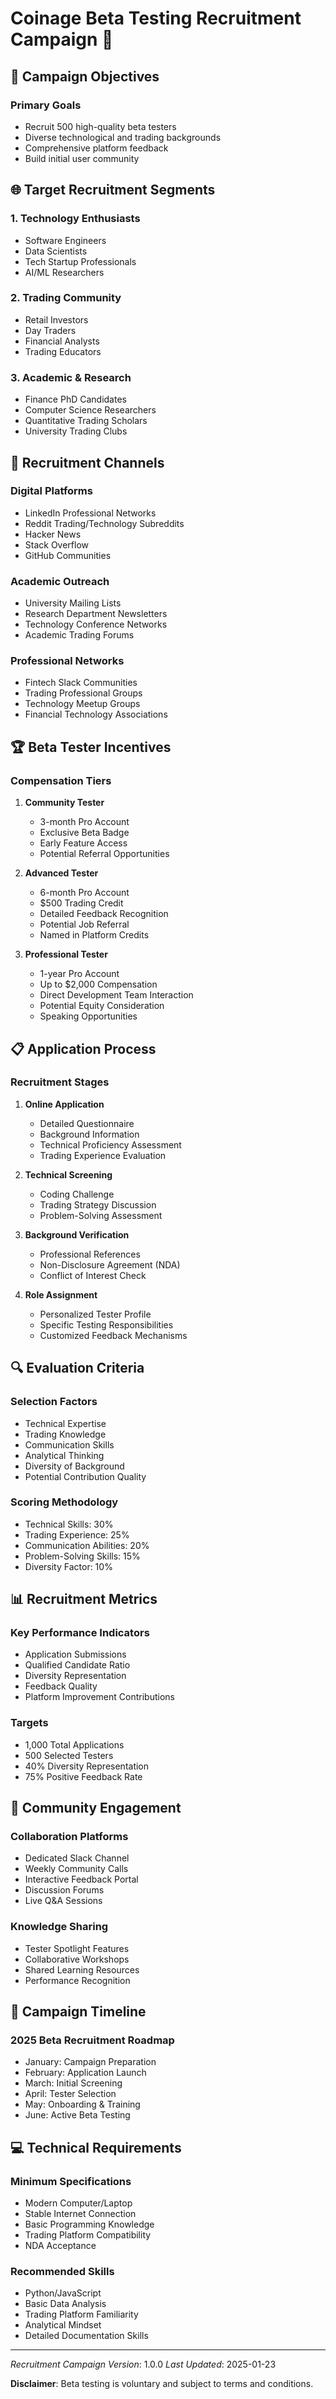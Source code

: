 # Coinage Beta Testing Recruitment Campaign 🚀

## 🎯 Campaign Objectives

### Primary Goals
- Recruit 500 high-quality beta testers
- Diverse technological and trading backgrounds
- Comprehensive platform feedback
- Build initial user community

## 🌐 Target Recruitment Segments

### 1. Technology Enthusiasts
- Software Engineers
- Data Scientists
- Tech Startup Professionals
- AI/ML Researchers

### 2. Trading Community
- Retail Investors
- Day Traders
- Financial Analysts
- Trading Educators

### 3. Academic & Research
- Finance PhD Candidates
- Computer Science Researchers
- Quantitative Trading Scholars
- University Trading Clubs

## 📣 Recruitment Channels

### Digital Platforms
- LinkedIn Professional Networks
- Reddit Trading/Technology Subreddits
- Hacker News
- Stack Overflow
- GitHub Communities

### Academic Outreach
- University Mailing Lists
- Research Department Newsletters
- Technology Conference Networks
- Academic Trading Forums

### Professional Networks
- Fintech Slack Communities
- Trading Professional Groups
- Technology Meetup Groups
- Financial Technology Associations

## 🏆 Beta Tester Incentives

### Compensation Tiers
1. **Community Tester**
   - 3-month Pro Account
   - Exclusive Beta Badge
   - Early Feature Access
   - Potential Referral Opportunities

2. **Advanced Tester**
   - 6-month Pro Account
   - $500 Trading Credit
   - Detailed Feedback Recognition
   - Potential Job Referral
   - Named in Platform Credits

3. **Professional Tester**
   - 1-year Pro Account
   - Up to $2,000 Compensation
   - Direct Development Team Interaction
   - Potential Equity Consideration
   - Speaking Opportunities

## 📋 Application Process

### Recruitment Stages
1. **Online Application**
   - Detailed Questionnaire
   - Background Information
   - Technical Proficiency Assessment
   - Trading Experience Evaluation

2. **Technical Screening**
   - Coding Challenge
   - Trading Strategy Discussion
   - Problem-Solving Assessment

3. **Background Verification**
   - Professional References
   - Non-Disclosure Agreement (NDA)
   - Conflict of Interest Check

4. **Role Assignment**
   - Personalized Tester Profile
   - Specific Testing Responsibilities
   - Customized Feedback Mechanisms

## 🔍 Evaluation Criteria

### Selection Factors
- Technical Expertise
- Trading Knowledge
- Communication Skills
- Analytical Thinking
- Diversity of Background
- Potential Contribution Quality

### Scoring Methodology
- Technical Skills: 30%
- Trading Experience: 25%
- Communication Abilities: 20%
- Problem-Solving Skills: 15%
- Diversity Factor: 10%

## 📊 Recruitment Metrics

### Key Performance Indicators
- Application Submissions
- Qualified Candidate Ratio
- Diversity Representation
- Feedback Quality
- Platform Improvement Contributions

### Targets
- 1,000 Total Applications
- 500 Selected Testers
- 40% Diversity Representation
- 75% Positive Feedback Rate

## 🌟 Community Engagement

### Collaboration Platforms
- Dedicated Slack Channel
- Weekly Community Calls
- Interactive Feedback Portal
- Discussion Forums
- Live Q&A Sessions

### Knowledge Sharing
- Tester Spotlight Features
- Collaborative Workshops
- Shared Learning Resources
- Performance Recognition

## 📅 Campaign Timeline

### 2025 Beta Recruitment Roadmap
- January: Campaign Preparation
- February: Application Launch
- March: Initial Screening
- April: Tester Selection
- May: Onboarding & Training
- June: Active Beta Testing

## 💻 Technical Requirements

### Minimum Specifications
- Modern Computer/Laptop
- Stable Internet Connection
- Basic Programming Knowledge
- Trading Platform Compatibility
- NDA Acceptance

### Recommended Skills
- Python/JavaScript
- Basic Data Analysis
- Trading Platform Familiarity
- Analytical Mindset
- Detailed Documentation Skills

---

*Recruitment Campaign Version*: 1.0.0
*Last Updated*: 2025-01-23

**Disclaimer**: Beta testing is voluntary and subject to terms and conditions.
